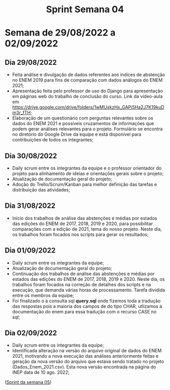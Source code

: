 <h1 align="center"> Sprint Semana 04 </h1>


# Semana de 29/08/2022 a 02/09/2022

##  Dia 29/08/2022
- Feita análise e divulgação de dados referentes aos índices de abstenção no ENEM 2019 para fins de comparação com dados análogos do ENEM 2021;
- Apresentação feita pelo professor de uso do Django para apresentação em páginas web do trabalho de conclusão do curso. Link da vídeo-aula em <https://drive.google.com/drive/folders/1wMUxkzHx_GAPi5Ha2J7K19kuDm3r_fTH>;
- Elaboração de um questionário com perguntas relevantes sobre os dados do ENEM 2021 e possíveis cruzamentos de informações que podem gerar análises relevantes para o projeto. Formulário se encontra no diretório do Google Drive da equipe e está disponível para contribuições de todos os integrantes;
 

## Dia 30/08/2022
- Daily scrum entre os integrantes da equipe e o professor orientador do projeto para alinhamento de ideias e orientações gerais sobre o projeto;
- Atualização de documentação geral do projeto;
- Adoção do Trello/Scrum/Kanban para melhor definição das tarefas e distribuição das atividades;

## Dia 31/08/2022
- Início dos trabalhos de análise das abstenções e médias por estados das edições do ENEM de 2017, 2018, 2019 e 2020, para possibilitar comparações com a edição de 2021, tema do nosso projeto. Neste dia, os trabalhos foram focados nos scripts para gerar os resultados;

## Dia 01/09/2022
- Daily scrum entre os integrantes da equipe;
- Atualização de documentação geral do projeto;
- Continuação dos trabalhos de análise das abstenções e médias por estados das edições do ENEM de 2017, 2018, 2019 e 2020. Neste dia, os trabalhos foram focados na correção de detalhes dos scripts e na execução, que demanda várias horas de processamento. Tarefa dividida entre os membros da equipe;
- Foi finalizado o a consulta sql **query.sql** onde fizemos toda a tradução das respostas pois a maioria dos campos de do tipo CHAR, utlizamos a documentação do enem para essa tradução com o recurso CASE no sql;

## Dia 02/09/2022
- Daily scrum entre os integrantes da equipe;
- Identificada alteração na versão do arquivo original de dados do ENEM 2021, motivando a nova execução das análises anteriormente feitas e geração da nova versão do arquivo que estava sendo tratado no projeto (Dados_Enem_2021.csv). Esta nova versão encontrada na página do INEP data de 10 ago. 2022;

([Sprint da semana 05](/Sprint/Sprint05.md))